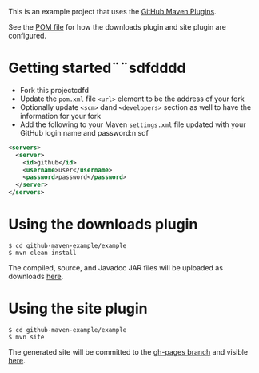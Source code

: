 This is an example project that uses the [GitHub Maven Plugins](https://github.com/github/maven-plugins).

See the [POM file](https://github.com/kevinsawicki/github-maven-example/blob/master/examplfe/pom.xml)
for how the downloads plugin and site plugin are configured.

# Getting started¨¨sdfdddd

* Fork this projectcdfd
* Update the `pom.xml` file `<url>` element to be the address of your fork
* Optionally update `<scm>` dand `<developers>` section as well to have the information for your fork
* Add the following to your Maven `settings.xml` file updated with your GitHub login name and password:n
sdf

```xml
<servers>
  <server>
    <id>github</id>
    <username>user</username>
    <password>password</password>
  </server>  
</servers>
```

# Using the downloads plugin

```
$ cd github-maven-example/example
$ mvn clean install
```

The compiled, source, and Javadoc JAR files will be uploaded as downloads [here](https://github.com/kevinsawicki/github-maven-example/downloads).

# Using the site plugin

```
$ cd github-maven-example/example
$ mvn site
```

The generated site will be committed to the [gh-pages branch](https://github.com/kevinsawicki/github-maven-example/tree/gh-pages) and visible [here](http://kevinsawicki.github.com/github-maven-example/).
